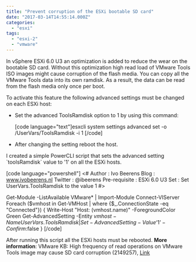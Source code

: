 ```yaml
---
title: "Prevent corruption of the ESXi bootable SD card"
date: "2017-03-14T14:55:14.000Z"
categories: 
  - "esxi"
tags: 
  - "esxi-2"
  - "vmware"
---
```


In vSphere ESXi 6.0 U3 an optimization is added to reduce the wear on the bootable SD card. Without this optimization high read load of VMware Tools ISO images might cause corruption of the flash media. You can copy all the VMware Tools data into its own ramdisk. As a result, the data can be read from the flash media only once per boot.

To activate this feature the following advanced settings must be changed on each ESXi host:

- Set the advanced ToolsRamdisk option to 1 by using this command:
    
    \[code language="text"\]esxcli system settings advanced set -o /UserVars/ToolsRamdisk -i 1 \[/code\]
    
- After changing the setting reboot the host.

I created a simple PowerCLI script that sets the advanced setting \`toolsRamdisk\` value to '1' on all the ESXi hosts.

\[code language="powershell"\] <# Author : Ivo Beerens Blog : www.ivobeerens.nl Twitter : @ibeerens Pre-requisite : ESXi 6.0 U3 Set : Set UserVars.ToolsRamdisk to the value 1 #>

Get-Module -ListAvailable VMware\* | Import-Module Connect-VIServer Foreach ($vmhost in Get-VMHost | where {$\_.ConnectionState -eq "Connected"}) { Write-Host "Host: $($vmhost.name)" -ForegroundColor Green Get-AdvancedSetting -Entity $vmhost -Name UserVars.ToolsRamdisk | Set-AdvancedSetting -Value ‘1’ -Confirm:$false } \[/code\]

After running this script all the ESXi hosts must be rebooted. **More information**: VMware KB: High frequency of read operations on VMware Tools image may cause SD card corruption (2149257), [Link](https://kb.vmware.com/selfservice/microsites/search.do?cmd=displayKC&docType=kc&externalId=2149257&sliceId=1&docTypeID=DT_KB_1_1&dialogID=355414078&stateId=1%200%20355416185)
